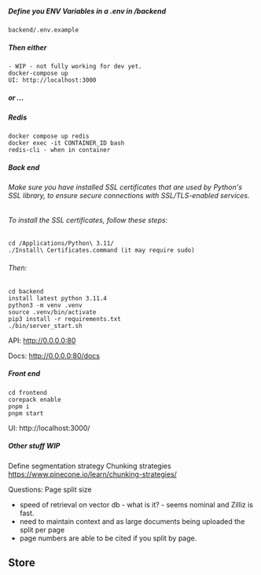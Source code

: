 
##### Define you ENV Variables in a .env in /backend

    backend/.env.example

##### Then either

    - WIP - not fully working for dev yet.
    docker-compose up
    UI: http://localhost:3000

##### or ...

##### Redis
    docker compose up redis
    docker exec -it CONTAINER_ID bash
    redis-cli - when in container

##### Back end
###### Make sure you have installed SSL certificates that are used by Python's SSL library, to ensure secure connections with SSL/TLS-enabled services.
###### To install the SSL certificates, follow these steps:
    cd /Applications/Python\ 3.11/
    ./Install\ Certificates.command (it may require sudo)

###### Then:
    cd backend
    install latest python 3.11.4 
    python3 -m venv .venv
    source .venv/bin/activate
    pip3 install -r requirements.txt
    ./bin/server_start.sh

API: http://0.0.0.0:80

Docs: http://0.0.0.0:80/docs

##### Front end

    cd frontend
    corepack enable
    pnpm i
    pnpm start

UI: http://localhost:3000/




##### Other stuff WIP

Define segmentation strategy
Chunking strategies
https://www.pinecone.io/learn/chunking-strategies/

Questions:
Page split size
  - speed of retrieval on vector db - what is it? - seems nominal and Zilliz is fast.
  - need to maintain context and as large documents being uploaded the split per page
  - page numbers are able to be cited if you split by page.

Store
 - 

